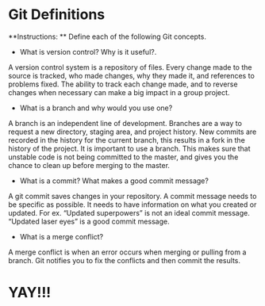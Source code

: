# Git Definitions

**Instructions: ** Define each of the following Git concepts.

* What is version control?  Why is it useful?.

A version control system is a repository of files.  Every change made to the source is tracked, who made changes, why they made it, and references to problems fixed.  The ability to track each change made, and to reverse changes when necessary can make a big impact in a group project.

* What is a branch and why would you use one?

A branch is an independent line of development.  Branches are a way to request a new directory, staging area, and project history.  New commits are recorded in the history for the current branch, this results in a fork in the history of the project.  It is important to use a branch.  This makes sure that unstable code is not being committed to the master, and gives you the chance to clean up before merging to the master.

* What is a commit? What makes a good commit message?

A git commit saves changes in your repository.  A commit message needs to be specific as possible.  It needs to have information on what you created or updated.  For ex. “Updated superpowers” is not an ideal commit message.  “Updated laser eyes” is a good commit message.

* What is a merge conflict?

A merge conflict is when an error occurs when merging or pulling from a branch.  Git notifies you to fix the conflicts and then commit the results.

# YAY!!!